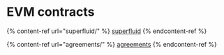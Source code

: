 # EVM contracts

{% content-ref url="superfluid/" %}
[superfluid](superfluid/)
{% endcontent-ref %}

{% content-ref url="agreements/" %}
[agreements](agreements/)
{% endcontent-ref %}
